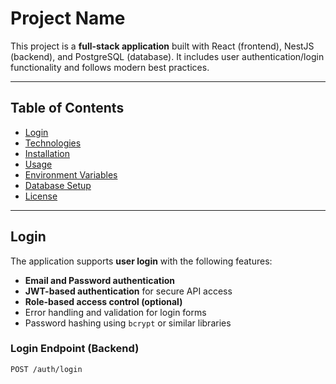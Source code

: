 # Project Name

This project is a **full-stack application** built with React (frontend), NestJS (backend), and PostgreSQL (database). It includes user authentication/login functionality and follows modern best practices.

---

## Table of Contents
- [Login](#login)
- [Technologies](#technologies)
- [Installation](#installation)
- [Usage](#usage)
- [Environment Variables](#environment-variables)
- [Database Setup](#database-setup)
- [License](#license)

---

## Login

The application supports **user login** with the following features:

- **Email and Password authentication**
- **JWT-based authentication** for secure API access
- **Role-based access control (optional)**
- Error handling and validation for login forms
- Password hashing using `bcrypt` or similar libraries

### Login Endpoint (Backend)
```http
POST /auth/login
